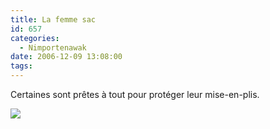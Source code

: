 ```yaml
---
title: La femme sac
id: 657
categories:
  - Nimportenawak
date: 2006-12-09 13:08:00
tags:
---
```


Certaines sont prêtes à tout pour protéger leur mise-en-plis.

![](/images/femme_sac.jpg)